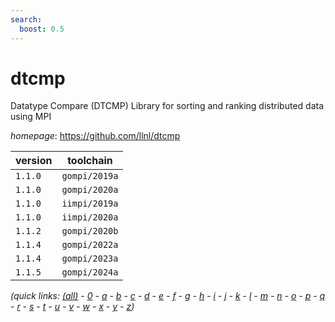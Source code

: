```yaml
---
search:
  boost: 0.5
---
```

# dtcmp

Datatype Compare (DTCMP) Library for sorting and ranking distributed  data using MPI

*homepage*: <https://github.com/llnl/dtcmp>

version | toolchain
--------|----------
``1.1.0`` | ``gompi/2019a``
``1.1.0`` | ``gompi/2020a``
``1.1.0`` | ``iimpi/2019a``
``1.1.0`` | ``iimpi/2020a``
``1.1.2`` | ``gompi/2020b``
``1.1.4`` | ``gompi/2022a``
``1.1.4`` | ``gompi/2023a``
``1.1.5`` | ``gompi/2024a``


*(quick links: [(all)](../index.md) - [0](../0/index.md) - [a](../a/index.md) - [b](../b/index.md) - [c](../c/index.md) - [d](../d/index.md) - [e](../e/index.md) - [f](../f/index.md) - [g](../g/index.md) - [h](../h/index.md) - [i](../i/index.md) - [j](../j/index.md) - [k](../k/index.md) - [l](../l/index.md) - [m](../m/index.md) - [n](../n/index.md) - [o](../o/index.md) - [p](../p/index.md) - [q](../q/index.md) - [r](../r/index.md) - [s](../s/index.md) - [t](../t/index.md) - [u](../u/index.md) - [v](../v/index.md) - [w](../w/index.md) - [x](../x/index.md) - [y](../y/index.md) - [z](../z/index.md))*

